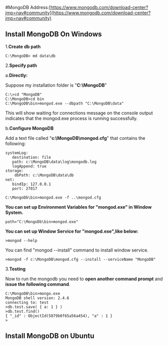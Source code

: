 #MongoDB
Address:[https://www.mongodb.com/download-center?jmp=nav#community](https://www.mongodb.com/download-center?jmp=nav#community)

## Install MongoDB On Windows
1.**Create db path**
```
C:\MongoDB> md data\db
```
2.**Specify path**
 
 a.**Directly:**
 
Suppose my installation folder is "**C:\MongoDB**"
```
C:\>cd "MongoDB"
C:\MongoDB>cd bin
C:\MongoDB\bin>mongod.exe --dbpath "C:\MongoDB\data" 
```
This will show waiting for connections message on the console output indicates that the mongod.exe process is running successfully.

b.**Configure MongoDB**

Add a text file called  "**c:\MongoDB\mongod.cfg**" that contains the following:
```
systemLog:
   destination: file
   path: c:\MongoDB\data\log\mongodb.log
   logAppend: true
storage:
    dbPath: c:\MongoDB\data\db
net:
   bindIp: 127.0.0.1
   port: 27017
```
```
C:\MongoDb\bin>mongod.exe -f ..\mongod.cfg
```
**You can set up Environment Variables for "mongod.exe" in Window System.**

```
path="C:\MongoDb\bin>mongod.exe"
```
**You can set up Window Service for "mongod.exe",like below:**

```
>mongod --help
```
You can find "mongod --install" command to install window service.

```
>mongod -f c:\MongoDB\mongod.cfg --install --serviceName "MongoDB"
```

3.**Testing**

Now to run the mongodb you need to **open another command prompt** and **issue the following command**.



```
C:\MongoDB\bin>mongo.exe
MongoDB shell version: 2.4.6
connecting to: test
>db.test.save( { a: 1 } )
>db.test.find()
{ "_id" : ObjectId(5879b0f65a56a454), "a" : 1 }
>
```
## Install MongoDB on Ubuntu

